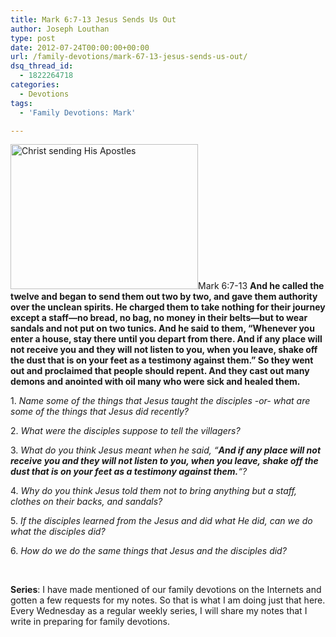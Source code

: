 ```yaml
---
title: Mark 6:7-13 Jesus Sends Us Out
author: Joseph Louthan
type: post
date: 2012-07-24T00:00:00+00:00
url: /family-devotions/mark-67-13-jesus-sends-us-out/
dsq_thread_id:
  - 1822264718
categories:
  - Devotions
tags:
  - 'Family Devotions: Mark'

---
```

<img class="alignright size-thumbnail wp-image-1972" alt="Christ sending His Apostles" src="https://i2.wp.com/theologic.us/wp-content/uploads/2013/04/Christ-sending-His-Apostles.jpg?resize=300%2C232" width="300" height="232" srcset="https://i2.wp.com/theologic.us/wp-content/uploads/2013/04/Christ-sending-His-Apostles.jpg?resize=300%2C232 300w, https://i2.wp.com/theologic.us/wp-content/uploads/2013/04/Christ-sending-His-Apostles.jpg?resize=400%2C310 400w, https://i2.wp.com/theologic.us/wp-content/uploads/2013/04/Christ-sending-His-Apostles.jpg?resize=600%2C465 600w, https://i2.wp.com/theologic.us/wp-content/uploads/2013/04/Christ-sending-His-Apostles.jpg?w=745 745w" sizes="(max-width: 300px) 100vw, 300px" data-recalc-dims="1" />Mark 6:7-13 **And he called the twelve and began to send them out two by two, and gave them authority over the unclean spirits. He charged them to take nothing for their journey except a staff—no bread, no bag, no money in their belts—but to wear sandals and not put on two tunics. And he said to them, “Whenever you enter a house, stay there until you depart from there. And if any place will not receive you and they will not listen to you, when you leave, shake off the dust that is on your feet as a testimony against them.” So they went out and proclaimed that people should repent. And they cast out many demons and anointed with oil many who were sick and healed them.**

1. _Name some of the things that Jesus taught the disciples -or- what are some of the things that Jesus did recently?_

2. _What were the disciples suppose to tell the villagers?_

3. _What do you think Jesus meant when he said, &#8220;**And if any place will not receive you and they will not listen to you, when you leave, shake off the dust that is on your feet as a testimony against them.**&#8220;?_

4. _Why do you think Jesus told them not to bring anything but a staff, clothes on their backs, and sandals?_

5. _If the disciples learned from the Jesus and did what He did, can we do what the disciples did?_

6. _How do we do the same things that Jesus and the disciples did?_

&nbsp;

**Series**: I have made mentioned of our family devotions on the Internets and gotten a few requests for my notes. So that is what I am doing just that here. Every Wednesday as a regular weekly series, I will share my notes that I write in preparing for family devotions.